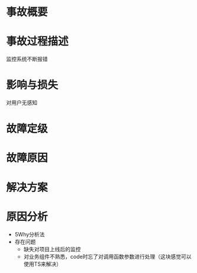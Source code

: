 # 事故概要

# 事故过程描述
监控系统不断报错

# 影响与损失
对用户无感知

# 故障定级

# 故障原因

# 解决方案

# 原因分析

* 5Why分析法
* 存在问题
  * 缺失对项目上线后的监控
  * 对业务组件不熟悉，code时忘了对调用函数参数进行处理（这块感觉可以使用TS来解决）